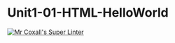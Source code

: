 # Unit1-01-HTML-HelloWorld

[![Mr Coxall's Super Linter](https://github.com/ICD2O-Digital-Tech-AtriSarker/Unit1-01-HTML-HelloWorld/workflows/Mr%20Coxall's%20Super%20Linter/badge.svg)](https://github.com/ICD2O-Digital-Tech-AtriSarker/Unit1-01-HTML-HelloWorld/actions/)
